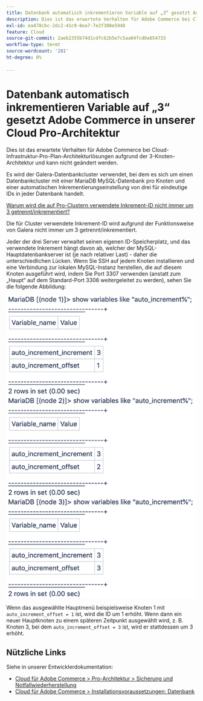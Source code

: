 ```yaml
---
title: Datenbank automatisch inkrementieren Variable auf „3“ gesetzt Adobe Commerce in unserer Cloud Pro-Architektur
description: Dies ist das erwartete Verhalten für Adobe Commerce bei Cloud-Infrastruktur-Pro-Plan-Architekturlösungen aufgrund der 3-Knoten-Architektur und kann nicht geändert werden.
exl-id: ea478cbc-2dc2-41c9-8ea7-7e2f308e5948
feature: Cloud
source-git-commit: 2aeb2355b74d1cdfc62b5e7c5aa04fcd0a654733
workflow-type: tm+mt
source-wordcount: '281'
ht-degree: 0%

---
```


# Datenbank automatisch inkrementieren Variable auf „3“ gesetzt Adobe Commerce in unserer Cloud Pro-Architektur

Dies ist das erwartete Verhalten für Adobe Commerce bei Cloud-Infrastruktur-Pro-Plan-Architekturlösungen aufgrund der 3-Knoten-Architektur und kann nicht geändert werden.

Es wird der Galera-Datenbankcluster verwendet, bei dem es sich um einen Datenbankcluster mit einer MariaDB MySQL-Datenbank pro Knoten und einer automatischen Inkrementierungseinstellung von drei für eindeutige IDs in jeder Datenbank handelt.

<u>Warum wird die auf Pro-Clustern verwendete Inkrement-ID nicht immer um 3 getrennt/inkrementiert?</u>

Die für Cluster verwendete Inkrement-ID wird aufgrund der Funktionsweise von Galera nicht immer um 3 getrennt/inkrementiert.

Jeder der drei Server verwaltet seinen eigenen ID-Speicherplatz, und das verwendete Inkrement hängt davon ab, welcher der MySQL-Hauptdatenbankserver ist (je nach relativer Last) - daher die unterschiedlichen Lücken.
Wenn Sie SSH auf jedem Knoten installieren und eine Verbindung zur lokalen MySQL-Instanz herstellen, die auf diesem Knoten ausgeführt wird, indem Sie Port 3307 verwenden (anstatt zum „Haupt“ auf dem Standard-Port 3306 weitergeleitet zu werden), sehen Sie die folgende Abbildung:

![auto_increment](assets/auto_increment_id.png)

Wenn das ausgewählte Hauptmenü beispielsweise Knoten 1 mit `auto_increment_offset = 1` ist, wird die ID um 1 erhöht. Wenn dann ein neuer Hauptknoten zu einem späteren Zeitpunkt ausgewählt wird, z. B. Knoten 3, bei dem `auto_increment_offset = 3` ist, wird er stattdessen um 3 erhöht.

## Nützliche Links

Siehe in unserer Entwicklerdokumentation:

* [Cloud für Adobe Commerce > Pro-Architektur > Sicherung und Notfallwiederherstellung](https://experienceleague.adobe.com/de/docs/commerce-cloud-service/user-guide/architecture/pro-architecture#backup-and-disaster-recovery)
* [Cloud für Adobe Commerce > Installationsvoraussetzungen: Datenbank](https://experienceleague.adobe.com/de/docs/commerce-cloud-service/user-guide/develop/overview)
